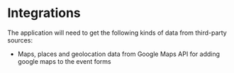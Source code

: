 # Integrations

The application will need to get the following kinds of
data from third-party sources:

* Maps, places and geolocation data from Google Maps API for adding google maps to the event forms